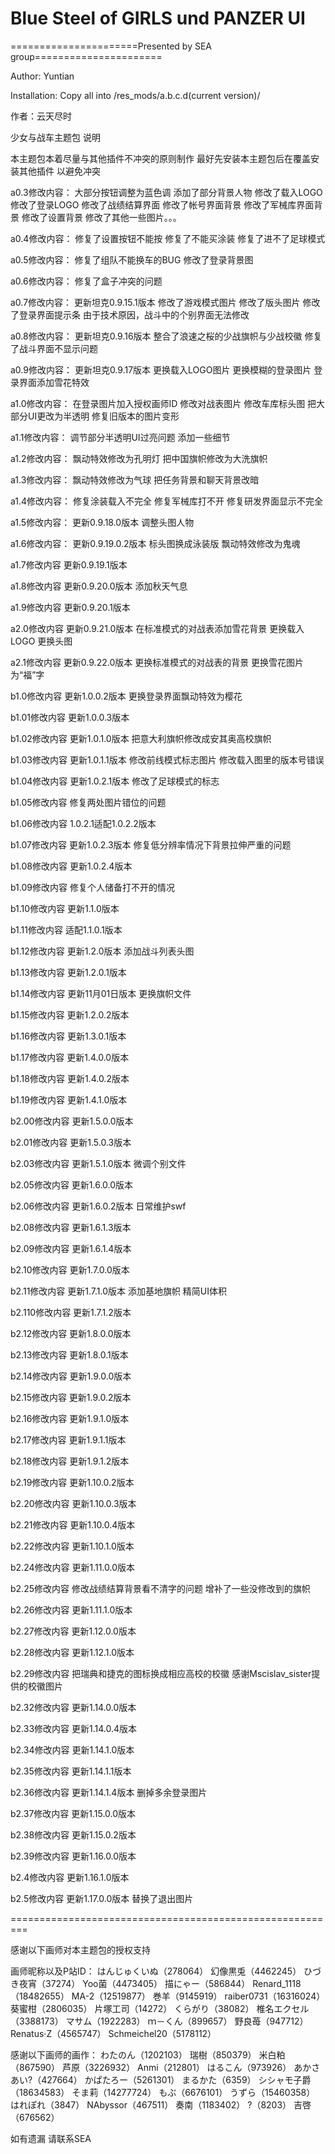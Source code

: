 ﻿# Blue Steel of GIRLS und PANZER UI

======================Presented by SEA group======================

Author: Yuntian

Installation: 
Copy all into /res_mods/a.b.c.d(current version)/

作者：云天尽时

少女与战车主题包 说明

本主题包本着尽量与其他插件不冲突的原则制作
最好先安装本主题包后在覆盖安装其他插件
以避免冲突

a0.3修改内容：
大部分按钮调整为蓝色调
添加了部分背景人物
修改了载入LOGO
修改了登录LOGO
修改了战绩结算界面
修改了帐号界面背景
修改了军械库界面背景
修改了设置背景
修改了其他一些图片。。。

a0.4修改内容：
修复了设置按钮不能按
修复了不能买涂装
修复了进不了足球模式

a0.5修改内容：
修复了组队不能换车的BUG
修改了登录背景图

a0.6修改内容：
修复了盒子冲突的问题

a0.7修改内容：
更新坦克0.9.15.1版本
修改了游戏模式图片
修改了版头图片
修改了登录界面提示条
由于技术原因，战斗中的个别界面无法修改

a0.8修改内容：
更新坦克0.9.16版本
整合了浪速之桜的少战旗帜与少战校徽
修复了战斗界面不显示问题

a0.9修改内容：
更新坦克0.9.17版本
更换载入LOGO图片
更换模糊的登录图片
登录界面添加雪花特效

a1.0修改内容：
在登录图片加入授权画师ID
修改对战表图片
修改车库标头图
把大部分UI更改为半透明
修复旧版本的图片变形

a1.1修改内容：
调节部分半透明UI过亮问题
添加一些细节

a1.2修改内容：
飘动特效修改为孔明灯
把中国旗帜修改为大洗旗帜

a1.3修改内容：
飘动特效修改为气球
把任务背景和聊天背景改暗

a1.4修改内容：
修复涂装载入不完全
修复军械库打不开
修复研发界面显示不完全

a1.5修改内容：
更新0.9.18.0版本
调整头图人物

a1.6修改内容：
更新0.9.19.0.2版本
标头图换成泳装版
飘动特效修改为鬼魂

a1.7修改内容
更新0.9.19.1版本

a1.8修改内容
更新0.9.20.0版本
添加秋天气息

a1.9修改内容
更新0.9.20.1版本

a2.0修改内容
更新0.9.21.0版本
在标准模式的对战表添加雪花背景
更换载入LOGO
更换头图

a2.1修改内容
更新0.9.22.0版本
更换标准模式的对战表的背景
更换雪花图片为“福”字

b1.0修改内容
更新1.0.0.2版本
更换登录界面飘动特效为樱花

b1.01修改内容
更新1.0.0.3版本

b1.02修改内容
更新1.0.1.0版本
把意大利旗帜修改成安其奥高校旗帜

b1.03修改内容
更新1.0.1.1版本
修改前线模式标志图片
修改载入图里的版本号错误

b1.04修改内容
更新1.0.2.1版本
修改了足球模式的标志

b1.05修改内容
修复两处图片错位的问题

b1.06修改内容
1.0.2.1适配1.0.2.2版本

b1.07修改内容
更新1.0.2.3版本
修复低分辨率情况下背景拉伸严重的问题

b1.08修改内容
更新1.0.2.4版本

b1.09修改内容
修复个人储备打不开的情况

b1.10修改内容
更新1.1.0版本

b1.11修改内容
适配1.1.0.1版本

b1.12修改内容
更新1.2.0版本
添加战斗列表头图

b1.13修改内容
更新1.2.0.1版本

b1.14修改内容
更新11月01日版本
更换旗帜文件

b1.15修改内容
更新1.2.0.2版本

b1.16修改内容
更新1.3.0.1版本

b1.17修改内容
更新1.4.0.0版本

b1.18修改内容
更新1.4.0.2版本

b1.19修改内容
更新1.4.1.0版本

b2.00修改内容
更新1.5.0.0版本

b2.01修改内容
更新1.5.0.3版本

b2.03修改内容
更新1.5.1.0版本
微调个别文件

b2.05修改内容
更新1.6.0.0版本

b2.06修改内容
更新1.6.0.2版本
日常维护swf

b2.08修改内容
更新1.6.1.3版本

b2.09修改内容
更新1.6.1.4版本

b2.10修改内容
更新1.7.0.0版本

b2.11修改内容
更新1.7.1.0版本
添加基地旗帜
精简UI体积

b2.110修改内容
更新1.7.1.2版本

b2.12修改内容
更新1.8.0.0版本

b2.13修改内容
更新1.8.0.1版本

b2.14修改内容
更新1.9.0.0版本

b2.15修改内容
更新1.9.0.2版本

b2.16修改内容
更新1.9.1.0版本

b2.17修改内容
更新1.9.1.1版本

b2.18修改内容
更新1.9.1.2版本

b2.19修改内容
更新1.10.0.2版本

b2.20修改内容
更新1.10.0.3版本

b2.21修改内容
更新1.10.0.4版本

b2.22修改内容
更新1.10.1.0版本

b2.24修改内容
更新1.11.0.0版本

b2.25修改内容
修改战绩结算背景看不清字的问题
增补了一些没修改到的旗帜

b2.26修改内容
更新1.11.1.0版本

b2.27修改内容
更新1.12.0.0版本

b2.28修改内容
更新1.12.1.0版本

b2.29修改内容
把瑞典和捷克的图标换成相应高校的校徽
感谢Mscislav_sister提供的校徽图片

b2.32修改内容
更新1.14.0.0版本

b2.33修改内容
更新1.14.0.4版本

b2.34修改内容
更新1.14.1.0版本

b2.35修改内容
更新1.14.1.1版本

b2.36修改内容
更新1.14.1.4版本
删掉多余登录图片

b2.37修改内容
更新1.15.0.0版本

b2.38修改内容
更新1.15.0.2版本

b2.39修改内容
更新1.16.0.0版本

b2.4修改内容
更新1.16.1.0版本

b2.5修改内容
更新1.17.0.0版本
替换了退出图片

=========================================================


感谢以下画师对本主题包的授权支持

画师昵称以及P站ID：
はんじゅくいぬ（278064）
幻像黒兎（4462245）
ひづき夜宵（37274）
Yoo菌（4473405）
描にゃー（586844）
Renard_1118（18482655）
MA-2（12519877）
巻羊（9145919）
raiber0731（16316024）
葵蜜柑（2806035）
片塚工司（14272）
くらがり（38082）
椎名エクセル（3388173）
マサム（1922283）
ｍ－くん（899657）
野良苺（947712）
Renatus·Z（4565747）
Schmeichel20（5178112）



感谢以下画师的画作：
わたのん（1202103）
瑞樹（850379）
米白粕（867590）
芦原（3226932）
Anmi（212801）
はるこん（973926）
あかさあい?（427664）
かぱたろー（5261301）
まるかた（6359）
シシャモ子爵（18634583）
そま莉（14277724）
もぶ（6676101）
うずら（15460358）
はれぽれ（3847）
NAbyssor（467511）
奏南（1183402）
?（8203）
吉啓（676562）



如有遗漏 请联系SEA
